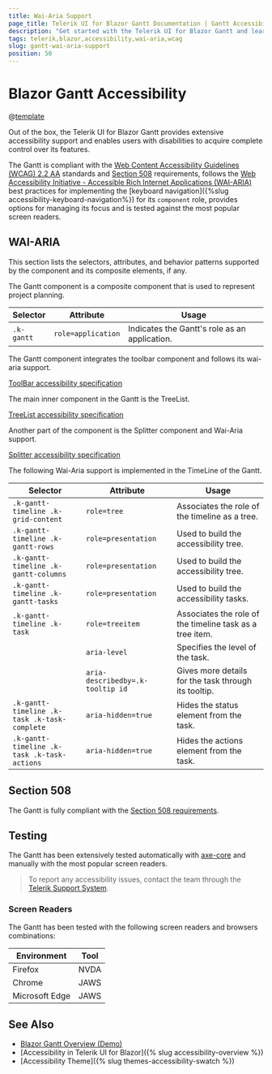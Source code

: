 ```yaml
---
title: Wai-Aria Support
page_title: Telerik UI for Blazor Gantt Documentation | Gantt Accessibility
description: "Get started with the Telerik UI for Blazor Gantt and learn about its accessibility support for WAI-ARIA, Section 508, and WCAG 2.2."
tags: telerik,blazor,accessibility,wai-aria,wcag
slug: gantt-wai-aria-support 
position: 50 
---
```


# Blazor Gantt Accessibility

@[template](/_contentTemplates/common/parameters-table-styles.md#table-layout)



Out of the box, the Telerik UI for Blazor Gantt provides extensive accessibility support and enables users with disabilities to acquire complete control over its features.


The Gantt is compliant with the [Web Content Accessibility Guidelines (WCAG) 2.2 AA](https://www.w3.org/TR/WCAG22/) standards and [Section 508](https://www.section508.gov/) requirements, follows the [Web Accessibility Initiative - Accessible Rich Internet Applications (WAI-ARIA)](https://www.w3.org/WAI/ARIA/apg/) best practices for implementing the [keyboard navigation]({%slug accessibility-keyboard-navigation%}) for its `component` role, provides options for managing its focus and is tested against the most popular screen readers.

## WAI-ARIA


This section lists the selectors, attributes, and behavior patterns supported by the component and its composite elements, if any.


The Gantt component is a composite component that is used to represent project planning.

| Selector | Attribute | Usage |
| -------- | --------- | ----- |
| `.k-gantt` | `role=application` | Indicates the Gantt's role as an application. |


The Gantt component integrates the toolbar component and follows its wai-aria support.

[ToolBar accessibility specification](slug://toolbar-wai-aria-support)


The main inner component in the Gantt is the TreeList.

[TreeList accessibility specification](slug://treelist-wai-aria-support)


Another part of the component is the Splitter component and Wai-Aria support.

[Splitter accessibility specification](slug://splitter-wai-aria-support)


The following Wai-Aria support is implemented in the TimeLine of the Gantt.

| Selector | Attribute | Usage |
| -------- | --------- | ----- |
| `.k-gantt-timeline .k-grid-content` | `role=tree` | Associates the role of the timeline as a tree. |
| `.k-gantt-timeline .k-gantt-rows` | `role=presentation` | Used to build the accessibility tree. |
| `.k-gantt-timeline .k-gantt-columns` | `role=presentation` | Used to build the accessibility tree. |
| `.k-gantt-timeline .k-gantt-tasks` | `role=presentation` | Used to build the accessibility tasks. |
| `.k-gantt-timeline .k-task` | `role=treeitem` | Associates the role of the timeline task as a tree item. |
|  | `aria-level` | Specifies the level of the task. |
|  | `aria-describedby=.k-tooltip id` | Gives more details for the task through its tooltip. |
| `.k-gantt-timeline .k-task .k-task-complete` | `aria-hidden=true` | Hides the status element from the task. |
| `.k-gantt-timeline .k-task .k-task-actions` | `aria-hidden=true` | Hides the actions element from the task. |

## Section 508


The Gantt is fully compliant with the [Section 508 requirements](http://www.section508.gov/).

## Testing


The Gantt has been extensively tested automatically with [axe-core](https://github.com/dequelabs/axe-core) and manually with the most popular screen readers.

> To report any accessibility issues, contact the team through the [Telerik Support System](https://www.telerik.com/account/support-center).

### Screen Readers


The Gantt has been tested with the following screen readers and browsers combinations:

| Environment | Tool |
| ----------- | ---- |
| Firefox | NVDA |
| Chrome | JAWS |
| Microsoft Edge | JAWS |



## See Also

* [Blazor Gantt Overview (Demo)](https://demos.telerik.com/blazor-ui/gantt/overview)
* [Accessibility in Telerik UI for Blazor]({% slug accessibility-overview %})
* [Accessibility Theme]({% slug themes-accessibility-swatch %})